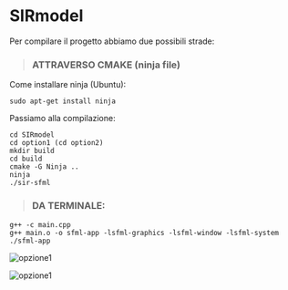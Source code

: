 # SIRmodel
Per compilare il progetto abbiamo due possibili strade:

> ### ATTRAVERSO CMAKE (ninja file)

Come installare ninja (Ubuntu):
```
sudo apt-get install ninja
```
Passiamo alla compilazione:
```
cd SIRmodel
cd option1 (cd option2)
mkdir build
cd build
cmake -G Ninja ..
ninja 
./sir-sfml
```
> ### DA TERMINALE:
```
g++ -c main.cpp
g++ main.o -o sfml-app -lsfml-graphics -lsfml-window -lsfml-system
./sfml-app
```

![opzione1](https://github.com/samuelelanzi/SIRmodel/blob/master/option1/sir.png)

![opzione1](https://github.com/samuelelanzi/SIRmodel/blob/master/option2/display.png)

